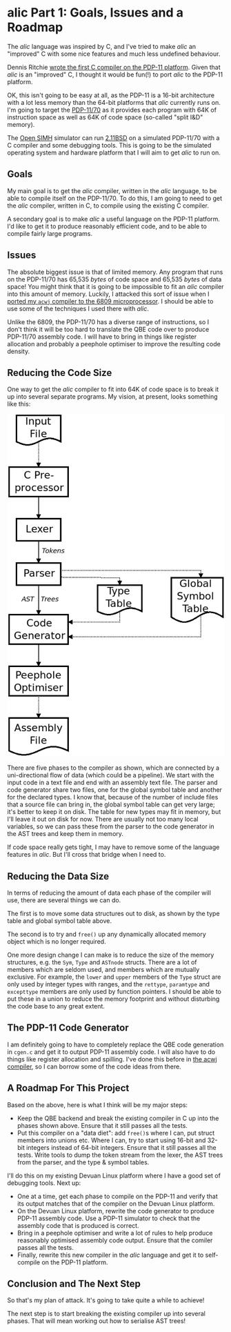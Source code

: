 # alic Part 1: Goals, Issues and a Roadmap

The *alic* language was inspired by C, and I've tried to make *alic* an "improved" C with some nice features and much less undefined behaviour.

Dennis Ritchie [wrote the first C compiler on the PDP-11 platform](https://www.nokia.com/bell-labs/about/dennis-m-ritchie/chist.html). Given that *alic* is an "improved" C, I thought it would be fun(!) to port *alic* to the PDP-11 platform.

OK, this isn't going to be easy at all, as the PDP-11 is a 16-bit architecture with a lot less memory than the 64-bit platforms that *alic* currently runs on. I'm going to target the [PDP-11/70](https://gunkies.org/wiki/PDP-11/70) as it provides each program with 64K of instruction space as well as 64K of code space (so-called "split I&D" memory).

The [Open SIMH](https://opensimh.org/) simulator can run [2.11BSD](https://minnie.tuhs.org/cgi-bin/utree.pl?file=2.11BSD) on a simulated PDP-11/70 with a C compiler and some debugging tools. This is going to be the simulated operating system and hardware platform that I will aim to get *alic* to run on.

## Goals

My main goal is to get the *alic* compiler, written in the *alic* language, to be able to compile itself on the PDP-11/70. To do this, I am going to need to get the *alic* compiler, written in C, to compile using the existing C compiler.

A secondary goal is to make *alic* a useful language on the PDP-11 platform. I'd like to get it to produce reasonably efficient code, and to be able to compile fairly large programs.

## Issues

The absolute biggest issue is that of limited memory. Any program that runs on the PDP-11/70 has 65,535 *bytes* of code space and 65,535 *bytes* of data space! You might think that it is going to be impossible to fit an *alic* compiler into this amount of memory. Luckily, I attacked this sort of issue when I [ported my `acwj` compiler to the 6809 microprocessor](https://github.com/DoctorWkt/acwj/tree/master/64_6809_Target). I should be able to use some of the techniques I used there with *alic*.

Unlike the 6809, the PDP-11/70 has a diverse range of instructions, so I don't think it will be too hard to translate the QBE code over to produce PDP-11/70 assembly code. I will have to bring in things like register allocation and probably a peephole optimiser to improve the resulting code density.

## Reducing the Code Size

One way to get the *alic* compiler to fit into 64K of code space is to break it up into several separate programs. My vision, at present, looks something like this:

![Compiler Phases Diagram](../docs/figs/phases.png)

There are five phases to the compiler as shown, which are connected by a uni-directional flow of data (which could be a pipeline). We start with the input code in a text file and end with an assembly text file. The parser and code generator share two files, one for the global symbol table and another for the declared types. I know that, because of the number of include files that a source file can bring in, the global symbol table can get very large; it's better to keep it on disk. The table for new types may fit in memory, but I'll leave it out on disk for now. There are usually not too many local variables, so we can pass these from the parser to the code generator in the AST trees and keep them in memory.

If code space really gets tight, I may have to remove some of the language features in *alic*. But I'll cross that bridge when I need to.

## Reducing the Data Size

In terms of reducing the amount of data each phase of the compiler will use, there are several things we can do.

The first is to move some data structures out to disk, as shown by the type table and global symbol table above.

The second is to try and `free()` up any dynamically allocated memory object which is no longer required.

One more design change I can make is to reduce the size of the memory structures, e.g. the `Sym`, `Type` and `ASTnode` structs. There are a lot of members which are seldom used, and members which are mutually exclusive. For example, the `lower` and `upper` members of the `Type` struct are only used by integer types with ranges, and the `rettype`, `paramtype` and `excepttype` members are only used by function pointers. I should be able to put these in a union to reduce the memory footprint and without disturbing the code base to any great extent.

## The PDP-11 Code Generator

I am definitely going to have to completely replace the QBE code generation in `cgen.c` and get it to output PDP-11 assembly code. I will also have to do things like register allocation and spilling. I've done this before in [the acwj compiler](https://github.com/DoctorWkt/acwj), so I can borrow some of the code ideas from there.

## A Roadmap For This Project

Based on the above, here is what I think will be my major steps:

  * Keep the QBE backend and break the existing compiler in C up into the phases shown above. Ensure that it still passes all the tests.
  * Put this compiler on a "data diet": add `free()`s where I can, put struct members into unions etc. Where I can, try to start using 16-bit and 32-bit integers instead of 64-bit integers. Ensure that it still passes all the tests. Write tools to dump the token stream from the lexer, the AST trees from the parser, and the type & symbol tables.

I'll do this on my existing Devuan Linux platform where I have a good set of debugging tools. Next up:

  * One at a time, get each phase to compile on the PDP-11 and verify that its output matches that of the compiler on the Devuan Linux platform.
  * On the Devuan Linux platform, rewrite the code generator to produce PDP-11 assembly code. Use a PDP-11 simulator to check that the assembly code that is produced is correct.
  * Bring in a peephole optimiser and write a lot of rules to help produce reasonably optimised assembly code output. Ensure that the comiler passes all the tests.
  * Finally, rewrite this new compiler in the *alic* language and get it to self-compile on the PDP-11 platform.

## Conclusion and The Next Step

So that's my plan of attack. It's going to take quite a while to achieve!

The next step is to start breaking the existing compiler up into several phases. That will mean working out how to serialise AST trees!
